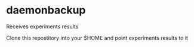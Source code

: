 # daemonbackup
Receives experiments results

Clone this repostitory into your $HOME and point experiments results to it

